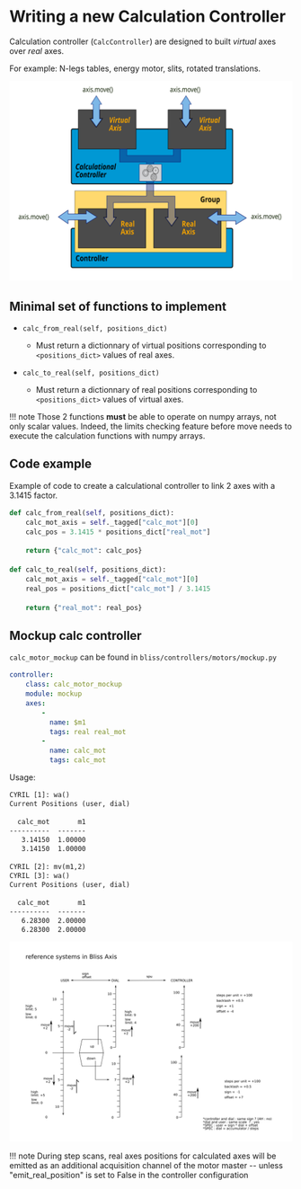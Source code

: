 
# Writing a new Calculation Controller

Calculation controller (`CalcController`) are designed to built
*virtual* axes over *real* axes.

For example: N-legs tables, energy motor, slits, rotated translations.


![Screenshot](img/axis_group_calc.svg)


## Minimal set of functions to implement

*  `calc_from_real(self, positions_dict)`
    * Must return a dictionnary of virtual positions corresponding to
      `<positions_dict>` values of real axes.


*  `calc_to_real(self, positions_dict)`
    * Must return a dictionnary of real positions corresponding to
      `<positions_dict>` values of virtual axes.

!!! note
    Those 2 functions **must** be able to operate on numpy arrays, not only
    scalar values. Indeed, the limits checking feature before move needs to
    execute the calculation functions with numpy arrays.

## Code example

Example of code to create a calculational controller to link 2 axes
with a 3.1415 factor.

```python
def calc_from_real(self, positions_dict):
    calc_mot_axis = self._tagged["calc_mot"][0]
    calc_pos = 3.1415 * positions_dict["real_mot"]

    return {"calc_mot": calc_pos}

def calc_to_real(self, positions_dict):
    calc_mot_axis = self._tagged["calc_mot"][0]
    real_pos = positions_dict["calc_mot"] / 3.1415

    return {"real_mot": real_pos}
```

## Mockup calc controller

`calc_motor_mockup` can be found in `bliss/controllers/motors/mockup.py`


```yaml
controller:
    class: calc_motor_mockup
    module: mockup
    axes:
        -
          name: $m1
          tags: real real_mot
        -
          name: calc_mot
          tags: calc_mot

```

Usage:

```
CYRIL [1]: wa()
Current Positions (user, dial)

  calc_mot       m1
----------  -------
   3.14150  1.00000
   3.14150  1.00000

CYRIL [2]: mv(m1,2)
CYRIL [3]: wa()
Current Positions (user, dial)

  calc_mot       m1
----------  -------
   6.28300  2.00000
   6.28300  2.00000
```


![Screenshot](img/dial_user_ctrl.svg)

!!! note
    During step scans, real axes positions for calculated axes will be emitted as an additional acquisition
    channel of the motor master -- unless "emit_real_position" is set to False in the controller configuration

